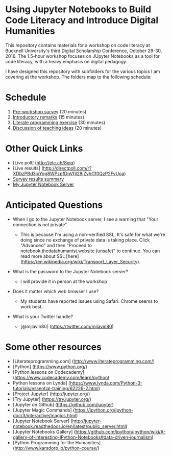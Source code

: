# Using Jupyter Notebooks to Build Code Literacy and Introduce Digital Humanities
This repository contains materials for a workshop on code literacy at Bucknell University's third Digital Scholarship Conference, October 28-30, 2016. The 1.5-hour workshop focuses on JUpyter Notebooks as a tool for code literacy, with a heavy emphasis on digital pedagogy.

I have designed this repository with subfolders for the various topics I am covering at the workshop. The folders map to the following schedule:

# Schedule

1. [Pre-workshop survey](./survey) (20 minutes)
2. [Introductory remarks](./intro) (15 minutes)
3. [Literate programming exercise](./literate_programming) (30 minutes)
4. [Discussion of teaching ideas](./teaching_ideas) (20 minutes)

# Other Quick Links

- [Live poll] (http://etc.ch/8eiq)
- [Live results] (http://directpoll.com/r?XDbzPBd3ixYqg8WPzpfDnVfjI28jZvhGf0QzP2FvUoa)
- [Survey results summary](./survey/results.md)
- [My Jupyter Notebook Server](https://notebook.thedatahumanist.website/)

# Anticipated Questions
* When I go to the Jupyter Notebook server, I see a warning that "Your connection is not private"

  * This is because I'm using a non-verified SSL. It's safe for what we're doing since no exchange of private data is taking place. Click "Advanced" and then "Proceed to notebook.thedatahumanist.website (unsafe)" to continue. You can read more about SSL [here] (https://en.wikipedia.org/wiki/Transport_Layer_Security).

* What is the password to the Jupyter Notebook server?

  * I will provide it in person at the workshop

* Does it matter which web browser I use?

  * My students have reported issues using Safari. Chrome seems to work best.

* What is your Twitter handle?

  * [@mjlavin80] (https://twitter.com/mjlavin80)

# Some other resources

 * [Literateprogramming.com] (http://www.literateprogramming.com/)
 * [Python] (https://www.python.org/)
 * [Python lessons on Codecademy] (https://www.codecademy.com/learn/python)
 * Python lessons on Lynda] (https://www.lynda.com/Python-3-tutorials/essential-training/62226-2.html)
 * [Project Jupyter] (http://jupyter.org/)
 * [Try Jupyter] (https://try.jupyter.org/)
 * [Jupyter on Github] (https://github.com/jupyter)
 * [Jupyter Magic Commands] (https://ipython.org/ipython-doc/3/interactive/magics.html)
 * [Jupyter Notebook Server] (http://jupyter-notebook.readthedocs.io/en/latest/public_server.html)
 * [Jupyter Notebooks Gallery] (https://github.com/ipython/ipython/wiki/A-gallery-of-interesting-IPython-Notebooks#data-driven-journalism)
 * [Python Programming for the Humanities] (http://www.karsdorp.io/python-course/)
